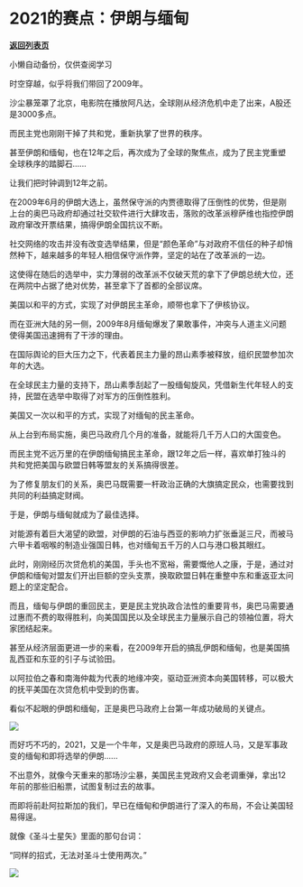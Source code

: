 # 2021的赛点：伊朗与缅甸

[**返回列表页**](/gzh/政事堂2019)

小懒自动备份，仅供查阅学习

时空穿越，似乎将我们带回了2009年。

  

沙尘暴笼罩了北京，电影院在播放阿凡达，全球刚从经济危机中走了出来，A股还是3000多点。

  

而民主党也刚刚干掉了共和党，重新执掌了世界的秩序。

  

甚至伊朗和缅甸，也在12年之后，再次成为了全球的聚焦点，成为了民主党重塑全球秩序的踏脚石......

  

让我们把时钟调到12年之前。  

  

在2009年6月的伊朗大选上，虽然保守派的内贾德取得了压倒性的优势，但是刚上台的奥巴马政府却通过社交软件进行大肆攻击，落败的改革派穆萨维也指控伊朗政府窜改开票结果，搞得伊朗全国抗议不断。

  

社交网络的攻击并没有改变选举结果，但是“颜色革命”与对政府不信任的种子却悄然种下，越来越多的年轻人相信保守派作弊，坚定的站在了改革派的一边。

  

这使得在随后的选举中，实力薄弱的改革派不仅破天荒的拿下了伊朗总统大位，还在两院中占据了绝对优势，甚至拿下了首都的全部议席。  

  

美国以和平的方式，实现了对伊朗民主革命，顺带也拿下了伊核协议。  

  

而在亚洲大陆的另一侧，2009年8月缅甸爆发了果敢事件，冲突与人道主义问题使得美国迅速拥有了干涉的理由。

  

在国际舆论的巨大压力之下，代表着民主力量的昂山素季被释放，组织民盟参加次年的大选。

  

在全球民主力量的支持下，昂山素季刮起了一股缅甸旋风，凭借新生代年轻人的支持，民盟在选举中取得了对军方的压倒性胜利。

  

美国又一次以和平的方式，实现了对缅甸的民主革命。

  

从上台到布局实施，奥巴马政府几个月的准备，就能将几千万人口的大国变色。

  

而民主党不远万里的在伊朗缅甸搞民主革命，跟12年之后一样，喜欢单打独斗的共和党把美国与欧盟日韩等盟友的关系搞得很差。  

  

为了修复朋友们的关系，奥巴马既需要一杆政治正确的大旗搞定民众，也需要找到共同的利益搞定财阀。

  

于是，伊朗与缅甸就成为了最佳选择。

  

对能源有着巨大渴望的欧盟，对伊朗的石油与西亚的影响力扩张垂涎三尺，而被马六甲卡着咽喉的制造业强国日韩，也对缅甸五千万的人口与港口极其眼红。

  

此时，刚刚经历次贷危机的美国，手头也不宽裕，需要慨他人之康，于是，通过对伊朗和缅甸对盟友们开出巨额的空头支票，换取欧盟日韩在重整中东和重返亚太问题上的坚定配合。

  

而且，缅甸与伊朗的重回民主，更是民主党执政合法性的重要背书，奥巴马需要通过惠而不费的取得胜利，向美国国民以及全球民主力量展示自己的领袖位置，将大家团结起来。  

  

甚至从经济层面更进一步的来看，在2009年开启的搞乱伊朗和缅甸，也是美国搞乱西亚和东亚的引子与试验田。

  

以阿拉伯之春和南海仲裁为代表的地缘冲突，驱动亚洲资本向美国转移，可以极大的抚平美国在次贷危机中受到的伤害。

  

看似不起眼的伊朗和缅甸，正是奥巴马政府上台第一年成功破局的关键点。  

  

![](https://mmbiz.qpic.cn/mmbiz_jpg/rxhS23yu8cMNPrUZJxkPj4gCgfyXAeGLA9q5icWuq7PdKS8XBnq1iawZGrL1pdPRhWf9b4QV91dkW3ObRBWsHDfg/640?wx_fmt=jpeg)

  

而好巧不巧的，2021，又是一个牛年，又是奥巴马政府的原班人马，又是军事政变的缅甸和即将选举的伊朗......

  

不出意外，就像今天重来的那场沙尘暴，美国民主党政府又会老调重弹，拿出12年前的那些旧船票，试图复制过去的故事。  

  

而即将前赴阿拉斯加的我们，早已在缅甸和伊朗进行了深入的布局，不会让美国轻易得逞。  

  

就像《圣斗士星矢》里面的那句台词：

  

“同样的招式，无法对圣斗士使用两次。”

  

![](https://mmbiz.qpic.cn/mmbiz_jpg/rxhS23yu8cPp0iaKAfe0ZsWfgGcY72o9Nror8TicrtnlDsqzY7y4Kum4fM3X0FMEGlbvm9HvZUiaETSnLt4DHNLbQ/640?wx_fmt=jpeg)


